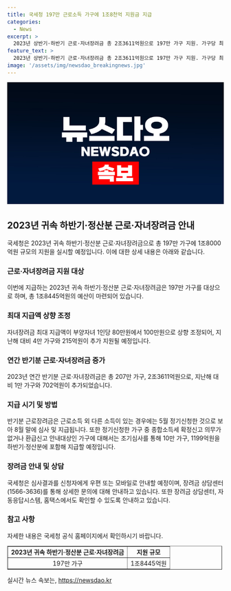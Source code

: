 ```yaml
---
title: 국세청 197만 근로소득 가구에 1조8천억 지원금 지급
categories:
  - News
excerpt: >
  2023년 상반기·하반기 근로·자녀장려금 총 2조3611억원으로 197만 가구 지원. 가구당 최대 100만원 지급, 전년 대비 4만 가구 증가. 근로소득 외 소득이 있는 경우 5월 정기신청, 환급신고 안내대상은 8월 말에 심사·지급. 종합소득세 확정신고 의무 없는 경우 적극행정으로 10만 가구에 1199억원 추가 지급. 심사결과 안내는 우편·모바일 및 상담센터로 가능. (출처: 머니투데이) 
feature_text: >
  2023년 상반기·하반기 근로·자녀장려금 총 2조3611억원으로 197만 가구 지원. 가구당 최대 100만원 지급, 전년 대비 4만 가구 증가. 근로소득 외 소득이 있는 경우 5월 정기신청, 환급신고 안내대상은 8월 말에 심사·지급. 종합소득세 확정신고 의무 없는 경우 적극행정으로 10만 가구에 1199억원 추가 지급. 심사결과 안내는 우편·모바일 및 상담센터로 가능. (출처: 머니투데이) 
image: '/assets/img/newsdao_breakingnews.jpg'
---
```


<p><img src="/assets/img/newsdao_breakingnews.jpg" alt="implanttips 속보" /></p>

<h2 data-ke-size="size26">2023년 귀속 하반기·정산분 근로·자녀장려금 안내</h2>

<p data-ke-size="size16">국세청은 2023년 귀속 하반기·정산분 근로·자녀장려금으로 총 197만 가구에 1조8000억원 규모의 지원을 실시할 예정입니다. 이에 대한 상세 내용은 아래와 같습니다.</p>

<h3>근로·자녀장려금 지원 대상</h3>

<p data-ke-size="size16">이번에 지급하는 2023년 귀속 하반기·정산분 근로·자녀장려금은 197만 가구를 대상으로 하며, 총 1조8445억원의 예산이 마련되어 있습니다.</p>

<h3>최대 지급액 상향 조정</h3>

<p data-ke-size="size16">자녀장려금 최대 지급액이 부양자녀 1인당 80만원에서 100만원으로 상향 조정되어, 지난해 대비 4만 가구와 215억원이 추가 지원될 예정입니다.</p>

<h3>연간 반기분 근로·자녀장려금 증가</h3>

<p data-ke-size="size16">2023년 연간 반기분 근로·자녀장려금은 총 207만 가구, 2조3611억원으로, 지난해 대비 1만 가구와 702억원이 추가되었습니다.</p>

<h3>지급 시기 및 방법</h3>

<p data-ke-size="size16">반기분 근로장려금은 근로소득 외 다른 소득이 있는 경우에는 5월 정기신청한 것으로 보아 8월 말에 심사 및 지급됩니다. 또한 정기신청한 가구 중 종합소득세 확정신고 의무가 없거나 환급신고 안내대상인 가구에 대해서는 조기심사를 통해 10만 가구, 1199억원을 하반기·정산분에 포함해 지급할 예정입니다.</p>

<h3>장려금 안내 및 상담</h3>

<p data-ke-size="size16">국세청은 심사결과를 신청자에게 우편 또는 모바일로 안내할 예정이며, 장려금 상담센터(1566-3636)를 통해 상세한 문의에 대해 안내하고 있습니다. 또한 장려금 상담센터, 자동응답시스템, 홈택스에서도 확인할 수 있도록 안내하고 있습니다.</p>

<h3>참고 사항</h3>

<p data-ke-size="size16">자세한 내용은 국세청 공식 홈페이지에서 확인하시기 바랍니다.</p>

<table border="1" cellpadding="1" cellspacing="1" style="width: 500px;">
   <tbody>
      <tr>
         <td style="text-align: center; height: 17px;"><b>2023년 귀속 하반기·정산분 근로·자녀장려금</b></td>
         <td style="text-align: center; height: 17px;"><b>지원 규모</b></td>
      </tr>
      <tr>
         <td style="text-align: center; height: 17px;">197만 가구</td>
         <td style="text-align: center; height: 17px;">1조8445억원</td>
      </tr>
</tbody>
</table>
실시간 뉴스 속보는, <a href="https://newsdao.kr" rel="dofollow">https://newsdao.kr</a>


